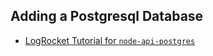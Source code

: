 ## Adding a Postgresql Database

- [LogRocket Tutorial for `node-api-postgres`](https://blog.logrocket.com/crud-rest-api-node-js-express-postgresql/)
